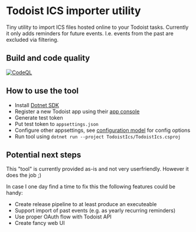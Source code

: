 # Todoist ICS importer utility

Tiny utility to import ICS files hosted online to your Todoist tasks.
Currently it only adds reminders for future events. I.e. events from the
past are excluded via filtering.

## Build and code quality

[![CodeQL](https://github.com/markusrt/TodoistIcs/actions/workflows/codeql-analysis.yml/badge.svg?branch=master)](https://github.com/markusrt/TodoistIcs/actions/workflows/codeql-analysis.yml)

## How to use the tool

- Install [Dotnet SDK](https://dotnet.microsoft.com/en-us/download)
- Register a new Todoist app using their [app console](https://developer.todoist.com/appconsole.html) 
- Generate test token
- Put test token to `appsettings.json`
- Configure other appsettings, see [configuration model](TodoistIcs/Configuration/TodoistIcs.cs) for config options
- Run tool using `dotnet run --project TodoistIcs/TodoistIcs.csproj`

## Potential next steps

This "tool" is currently provided as-is and not very userfriendly. However it does the job ;)

In case I one day find a time to fix this the following features could be handy:

- Create release pipeline to at least produce an executeable
- Support import of past events (e.g. as yearly  recurring reminders)
- Use proper OAuth flow with Todoist API
- Create fancy web UI
